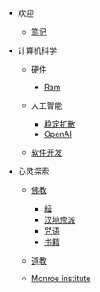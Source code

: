 - 欢迎

  - [笔记](/zh-cn/README.md)

- 计算机科学

  - [硬件](/zh-cn/hardware.md)

    - [Ram](/zh-cn/ram.md)

  - 人工智能

    - [稳定扩散](/zh-cn/stable-diffusion.md)
    - [OpenAI](/zh-cn/openai.md)

  - [软件开发](/zh-cn/software-development.md)

- 心灵探索

  - [佛教](/zh-cn/buddhism/buddhism.md)

    - [经](/zh-cn/buddhism/sutra/sutra.md)
    - [汉地宗派](/zh-cn/buddhism/hdzp.md)
    - [咒语](/zh-cn/buddhism/mantra/mantra.md)
    - [书籍](/zh-cn/buddhism/books.md)

  - [道教](/zh-cn/taoism/taoism.md)

  - [Monroe institute](/zh-cn/monroe.md)
